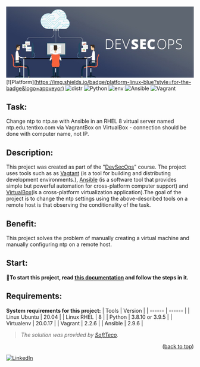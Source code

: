 ![image](./files/devsecops_img.jpeg)
[![Platform][(https://img.shields.io/badge/platform-linux-blue?style=for-the-badge&logo=appveyor)](https://linux.die.net/) ![distr](https://img.shields.io/badge/distribution-Ubuntu20.04-blue?style=for-the-badge&logo=appveyor) ![Python](https://img.shields.io/badge/python-3.8.10-blue?style=for-the-badge&logo=appveyor) ![env](https://img.shields.io/badge/Virtualenv-20.0.17-blue?style=for-the-badge&logo=appveyor) ![Ansible](https://img.shields.io/badge/ansible-2.9.6-blue?style=for-the-badge&logo=appveyor) ![Vagrant](https://img.shields.io/badge/Vagrant-2.2.6-blue?style=for-the-badge&logo=appveyor)
## Task: ##
Change ntp to ntp.se with Ansible in an RHEL 8 virtual server named ntp.edu.tentixo.com via VagrantBox on VirtualBox - connection should be done with computer name, not IP.

## Description: ##
This project was created as part of the "[DevSecOps](https://www.redhat.com/en/topics/devops/what-is-devsecops)" course. The project uses tools such as as [Vagtant](https://www.vagrantup.com/docs) (is a tool for building and distributing development environments.), [Ansible](https://docs.ansible.com/) (is a software tool that provides simple but powerful automation for cross-platform computer support) and [VirtualBox](https://www.virtualbox.org/wiki/Documentation)(is a cross-platform virtualization application).The goal of the project is to change the ntp settings using the above-described tools on a remote host is that observing the conditionality of the task.

## Benefit: ##
This project solves the problem of manually creating a virtual machine and manually configuring ntp on a remote host.

## Start: ##

📎**To start this project, read [this documentation](https://github.com/Zhdanovich98/devsecops/blob/main/files/for_start.md) and follow the steps in it.**

## Requirements: ##

**System requirements for this project:**
| Tools | Version |
| ------ | ------ |
| Linux Ubuntu | 20.04 |
| Linux RHEL | 8 |
| Python | 3.8.10 or 3.9.5 |
| Virtualenv | 20.0.17 |
| Vagrant | 2.2.6 |
| Ansible | 2.9.6 |

> *The solution was provided by [SoftTeco](https://softteco.by/).*

<p align="right">(<a href="#top">back to top</a>)</p>

[![LinkedIn][linkedin-shield]][linkedin-url]

[linkedin-shield]: https://img.shields.io/badge/-LinkedIn-black.svg?style=for-the-badge&logo=linkedin&colorB=555
[linkedin-url]: https://www.linkedin.com/company/softteco-team
